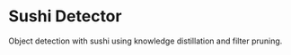 # Sushi Detector

Object detection with sushi using knowledge distillation and filter pruning.
<!-- Teacher-student network. -->
